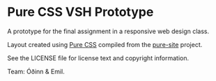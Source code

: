 Pure CSS VSH Prototype
========================

A prototype for the final assignment in a responsive web design class.

Layout created using [Pure CSS][pure] compiled from the [pure-site][] project.

[pure]: http://purecss.io/
[pure-site]: https://github.com/yahoo/pure-site

See the LICENSE file for license text and copyright information.

Team: Óðinn & Emil.
